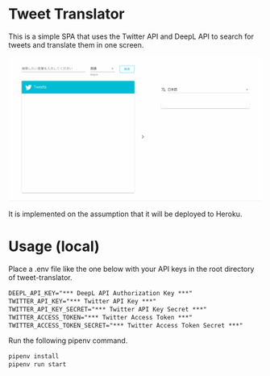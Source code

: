 # Tweet Translator
This is a simple SPA that uses the Twitter API and DeepL API to search for tweets and translate them in one screen.

![](/tweet-translator.gif)

It is implemented on the assumption that it will be deployed to Heroku.

# Usage (local)

Place a .env file like the one below with your API keys in the root directory of tweet-translator.

```
DEEPL_API_KEY="*** DeepL API Authorization Key ***"
TWITTER_API_KEY="*** Twitter API Key ***"
TWITTER_API_KEY_SECRET="*** Twitter API Key Secret ***"
TWITTER_ACCESS_TOKEN="*** Twitter Access Token ***"
TWITTER_ACCESS_TOKEN_SECRET="*** Twitter Access Token Secret ***"
```

Run the following pipenv command.

```
pipenv install
pipenv run start
```

